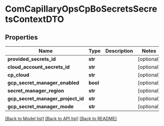 # ComCapillaryOpsCpBoSecretsSecretsContextDTO

## Properties
Name | Type | Description | Notes
------------ | ------------- | ------------- | -------------
**provided_secrets_id** | **str** |  | [optional] 
**cloud_account_secrets_id** | **str** |  | [optional] 
**cp_cloud** | **str** |  | [optional] 
**gcp_secret_manager_enabled** | **bool** |  | [optional] 
**secret_manager_region** | **str** |  | [optional] 
**gcp_secret_manager_project_id** | **str** |  | [optional] 
**gcp_secret_manager_mode** | **str** |  | [optional] 

[[Back to Model list]](../README.md#documentation-for-models) [[Back to API list]](../README.md#documentation-for-api-endpoints) [[Back to README]](../README.md)


